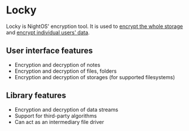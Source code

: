 # Locky

Locky is NightOS' encryption tool. It is used to [encrypt the whole storage](../features/encryption.md#global-encryption) and [encrypt individual users' data](../features/encryption.md#per-user-encryption).

## User interface features

- Encryption and decryption of notes
- Encryption and decryption of files, folders
- Encryption and decryption of storages (for supported filesystems)

## Library features

- Encryption and decryption of data streams
- Support for third-party algorithms
- Can act as an intermediary file driver
